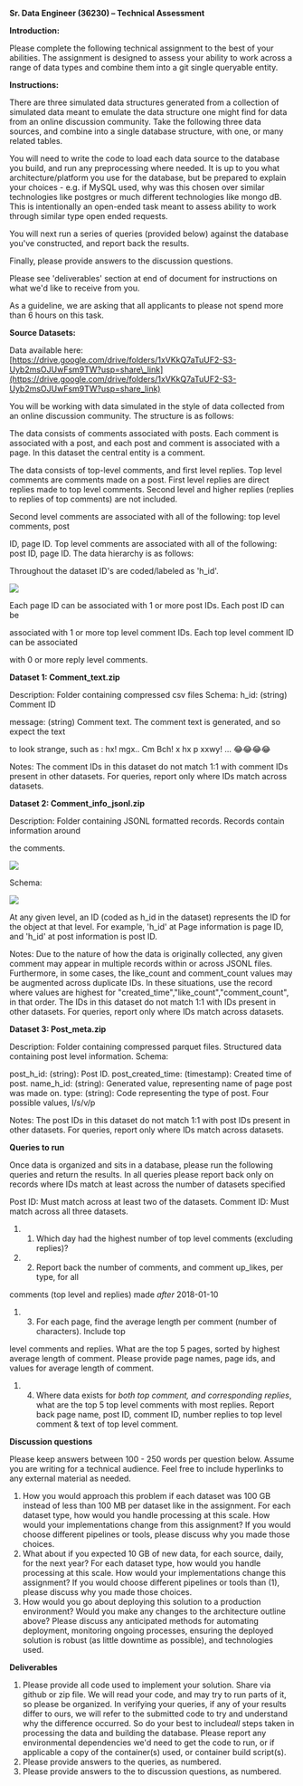 **Sr. Data Engineer (36230) – Technical Assessment**

**Introduction:**

Please complete the following technical assignment to the best of your abilities. The assignment is designed to assess your ability to work across a range of data types and combine them into a git single queryable entity.

**Instructions:**

There are three simulated data structures generated from a collection of simulated data meant to emulate the data structure one might find for data from an online discussion community. Take the following three data sources, and combine into a single database structure, with one, or many related tables.

You will need to write the code to load each data source to the database you build, and run any preprocessing where needed. It is up to you what architecture/platform you use for the database, but be prepared to explain your choices - e.g. if MySQL used, why was this chosen over similar technologies like postgres or much different technologies like mongo dB. This is intentionally an open-ended task meant to assess ability to work through similar type open ended requests.

You will next run a series of queries (provided below) against the database you've constructed, and report back the results.

Finally, please provide answers to the discussion questions.

Please see 'deliverables' section at end of document for instructions on what we'd like to receive from you.

As a guideline, we are asking that all applicants to please not spend more than 6 hours on this task.

**Source Datasets:**

Data available here: [https://drive.google.com/drive/folders/1xVKkQ7aTuUF2-S3-Uyb2msOJUwFsm9TW?usp=share\_link](https://drive.google.com/drive/folders/1xVKkQ7aTuUF2-S3-Uyb2msOJUwFsm9TW?usp=share_link)

You will be working with data simulated in the style of data collected from an online discussion community. The structure is as follows:

The data consists of comments associated with posts. Each comment is associated with a post, and each post and comment is associated with a page. In this dataset the central entity is a comment.

The data consists of top-level comments, and first level replies. Top level comments are comments made on a post. First level replies are direct replies made to top level comments. Second level and higher replies (replies to replies of top comments) are not included.

Second level comments are associated with all of the following: top level comments, post

ID, page ID. Top level comments are associated with all of the following: post ID, page ID. The data hierarchy is as follows:

Throughout the dataset ID's are coded/labeled as 'h\_id'.

![](RackMultipart20230510-1-fn9sgc_html_cac660d686830453.png)

Each page ID can be associated with 1 or more post IDs. Each post ID can be

associated with 1 or more top level comment IDs. Each top level comment ID can be associated

with 0 or more reply level comments.

**Dataset 1: Comment\_text.zip**

Description: Folder containing compressed csv files Schema:
 h\_id: (string) Comment ID

message: (string) Comment text. The comment text is generated, and so expect the text

to look strange, such as : ​hx! mgx.. Cm Bch! x hx p xxwy! ... 😂😂😂😂

Notes:
 The comment IDs in this dataset do not match 1:1 with comment IDs present in other datasets. For queries, report only where IDs match across datasets.

**Dataset 2: Comment\_info\_jsonl.zip**

Description: Folder containing JSONL formatted records. Records contain information around

the comments.

![](RackMultipart20230510-1-fn9sgc_html_449020881ee390fa.png)

Schema:

![](RackMultipart20230510-1-fn9sgc_html_9f5068173f8cb135.jpg)

At any given level, an ID (coded as h\_id in the dataset) represents the ID for the object at that level. For example, 'h\_id' at Page information is page ID, and 'h\_id' at post information is post ID.

Notes:
 Due to the nature of how the data is originally collected, any given comment may appear in multiple records within or across JSONL files. Furthermore, in some cases, the like\_count and comment\_count values may be augmented across duplicate IDs. In these situations, use the record where values are highest for "created\_time","like\_count","comment\_count", in that order.
 The IDs in this dataset do not match 1:1 with IDs present in other datasets. For queries, report only where IDs match across datasets.

**Dataset 3: Post\_meta.zip**

Description: Folder containing compressed parquet files. Structured data containing post level information.
 Schema:

post\_h\_id: ​(string)​: Post ID.
 post\_created\_time: ​(timestamp): Created time of post.
 name\_h\_id: ​(string): Generated value, representing name of page post was made on. type: ​(string): Code representing the type of post. Four possible values, l/s/v/p

Notes:
 The post IDs in this dataset do not match 1:1 with post IDs present in other datasets. For queries, report only where IDs match across datasets.

**Queries to run**

Once data is organized and sits in a database, please run the following queries and return the results.
 In all queries please report back only on records where IDs match at least across the number of datasets specified

Post ID: Must match across at least two of the datasets. Comment ID: Must match across all three datasets.

1. 1)  Which day had the highest number of top level comments (excluding replies)?
2. 2)  Report back the number of comments, and comment up\_likes, per type, for all

comments (top level and replies) made ​_after_​ 2018-01-10

1. 3)  For each page, find the average length per comment (number of characters). Include top

level comments and replies. What are the top 5 pages, sorted by highest average length of comment. Please provide page names, page ids, and values for average length of comment.

1. 4)  Where data exists for ​_both top comment, and corresponding replies_​, what are the top 5 top level comments with most replies. Report back page name, post ID, comment ID, number replies to top level comment & text of top level comment.

**Discussion questions**

Please keep answers between 100 - 250 words per question below. Assume you are writing for a technical audience. Feel free to include hyperlinks to any external material as needed.

1. How you would approach this problem if each dataset was 100 GB instead of less than 100 MB per dataset like in the assignment.
 For each dataset type, how would you handle processing at this scale. How would your implementations change from this assignment? If you would choose different pipelines or tools, please discuss why you made those choices.
2. What about if you expected 10 GB of new data, for each source, daily, for the next year? For each dataset type, how would you handle processing at this scale. How would your implementations change this assignment? If you would choose different pipelines or tools than (1), please discuss why you made those choices.
3. How would you go about deploying this solution to a production environment? Would you make any changes to the architecture outline above? Please discuss any anticipated methods for automating deployment, monitoring ongoing processes, ensuring the deployed solution is robust (as little downtime as possible), and technologies used.

**Deliverables**

1. Please provide all code used to implement your solution.
 Share via github or zip file. We will read your code, and may try to run parts of it, so please be organized.
 In verifying your queries, if any of your results differ to ours, we will refer to the submitted code to try and understand why the difference occurred. So do your best to include ​_all_ steps taken in processing the data and building the database.
 Please report any environmental dependencies we'd need to get the code to run, or if applicable a copy of the container(s) used, or container build script(s).
2. Please provide answers to the queries, as numbered.
3. Please provide answers to the to discussion questions, as numbered.